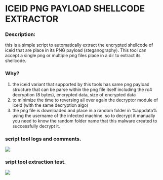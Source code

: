 # ICEID PNG PAYLOAD SHELLCODE EXTRACTOR

### Description: 
this is a simple script to automatically extract the encrypted shellcode of iceid that are place in its PNG payload (steganography). 
This tool can accept a single png or multiple png files place in a dir to extract its shellcode.

### Why?
1. the iceid variant that supported by this tools has same png payload structure that can be parse within the png file itself including the rc4 decryption (8 bytes), encrypted data, size of encrypted data
2. to minimize the time to reversing all over again the decryptor module of iceid (with the same decryption algo)
3. the png file is downloaded and place in a random folder in %appdata% using the username of the infected machine. so to decrypt it manually you need to know the random folder name that this malware created to successfully decrypt it.


### script tool logs and comments.

<img src ="imgages/script_log_analysis.png"> </img>

### sript tool extraction test.

<img src ="imgages/scan_test.png "> </img>


